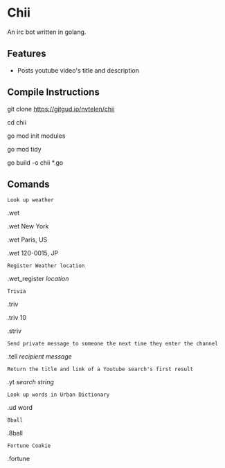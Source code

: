# Chii

An irc bot written in golang.

## Features

- Posts youtube video's title and description

## Compile Instructions

git clone https://gitgud.io/nvtelen/chii

cd chii 

go mod init modules

go mod tidy 

go build -o chii *.go

## Comands

`Look up weather`

.wet

.wet New York

.wet Paris, US

.wet 120-0015, JP

`Register Weather location`

.wet_register *location*

`Trivia`

.triv

.triv 10

.striv

`Send private message to someone the next time they enter the channel`

.tell *recipient* *message*

`Return the title and link of a Youtube search's first result`

.yt *search string*

`Look up words in Urban Dictionary`

.ud word

`8ball`

.8ball

`Fortune Cookie`

.fortune
